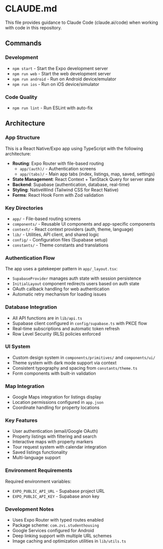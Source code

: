 # CLAUDE.md

This file provides guidance to Claude Code (claude.ai/code) when working with code in this repository.

## Commands

### Development
- `npm start` - Start the Expo development server
- `npm run web` - Start the web development server
- `npm run android` - Run on Android device/emulator
- `npm run ios` - Run on iOS device/simulator

### Code Quality
- `npm run lint` - Run ESLint with auto-fix

## Architecture

### App Structure
This is a React Native/Expo app using TypeScript with the following architecture:

- **Routing**: Expo Router with file-based routing
  - `app/(auth)/` - Authentication screens 
  - `app/(tabs)/` - Main app tabs (index, listings, map, saved, settings)
- **State Management**: React Context + TanStack Query for server state
- **Backend**: Supabase (authentication, database, real-time)
- **Styling**: NativeWind (Tailwind CSS for React Native)
- **Forms**: React Hook Form with Zod validation

### Key Directories
- `app/` - File-based routing screens
- `components/` - Reusable UI components and app-specific components
- `context/` - React context providers (auth, theme, language)
- `lib/` - Utilities, API client, and shared logic
- `config/` - Configuration files (Supabase setup)
- `constants/` - Theme constants and translations

### Authentication Flow
The app uses a gatekeeper pattern in `app/_layout.tsx`:
- `SupabaseProvider` manages auth state with session persistence
- `InitialLayout` component redirects users based on auth state
- OAuth callback handling for web authentication
- Automatic retry mechanism for loading issues

### Database Integration
- All API functions are in `lib/api.ts`
- Supabase client configured in `config/supabase.ts` with PKCE flow
- Real-time subscriptions and automatic token refresh
- Row Level Security (RLS) policies enforced

### UI System
- Custom design system in `components/primitives/` and `components/ui/`
- Theme system with dark mode support via context
- Consistent typography and spacing from `constants/theme.ts`
- Form components with built-in validation

### Map Integration
- Google Maps integration for listings display
- Location permissions configured in `app.json`
- Coordinate handling for property locations

### Key Features
- User authentication (email/Google OAuth)
- Property listings with filtering and search
- Interactive maps with property markers
- Tour request system with calendar integration
- Saved listings functionality
- Multi-language support

### Environment Requirements
Required environment variables:
- `EXPO_PUBLIC_API_URL` - Supabase project URL
- `EXPO_PUBLIC_API_KEY` - Supabase anon key

### Development Notes
- Uses Expo Router with typed routes enabled
- Package scheme: `com.zvi.studenthousing`
- Google Services configured for Android
- Deep linking support with multiple URL schemes
- Image caching and optimization utilities in `lib/utils.ts`